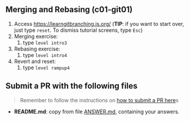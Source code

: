 ## Merging and Rebasing (c01-git01)

1. Access https://learngitbranching.js.org/ (**TIP**: if you want to start over, just type `reset`. To dismiss tutorial screens, type `Esc`)
2. Merging exercise:
   1. type `level intro3`
3. Rebasing exercise:
   1. type `level intro4`
4. Revert and reset:
   1. type `level rampup4`

## Submit a PR with the following files

> Remember to follow the instructions on [how to submit a PR here](/README.md#exercises)s

- **README.md**: copy from file [ANSWER.md](ANSWER.md), containing your answers.
